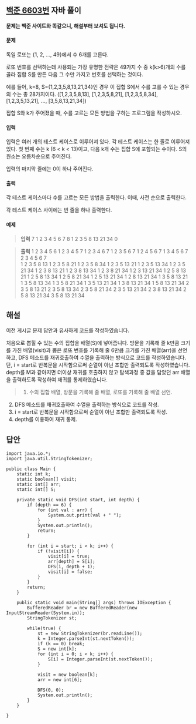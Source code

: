 ## [백준 6603번](https://www.acmicpc.net/problem/6603) 자바 풀이

**문제는 백준 사이트와 똑같으니, 해설부터 보셔도 됩니다.**

#### 문제
독일 로또는 {1, 2, ..., 49}에서 수 6개를 고른다.

로또 번호를 선택하는데 사용되는 가장 유명한 전략은 49가지 수 중 k(k>6)개의 수를 골라 집합 S를 만든 다음 그 수만 가지고 번호를 선택하는 것이다.

예를 들어, k=8, S={1,2,3,5,8,13,21,34}인 경우 이 집합 S에서 수를 고를 수 있는 경우의 수는 총 28가지이다. ([1,2,3,5,8,13], [1,2,3,5,8,21], [1,2,3,5,8,34], [1,2,3,5,13,21], ..., [3,5,8,13,21,34])

집합 S와 k가 주어졌을 때, 수를 고르는 모든 방법을 구하는 프로그램을 작성하시오.

#### 입력
입력은 여러 개의 테스트 케이스로 이루어져 있다. 각 테스트 케이스는 한 줄로 이루어져 있다. 첫 번째 수는 k (6 < k < 13)이고, 다음 k개 수는 집합 S에 포함되는 수이다. S의 원소는 오름차순으로 주어진다.

입력의 마지막 줄에는 0이 하나 주어진다. 

#### 출력
각 테스트 케이스마다 수를 고르는 모든 방법을 출력한다. 이때, 사전 순으로 출력한다.

각 테스트 케이스 사이에는 빈 줄을 하나 출력한다.

#### 예제
> **입력**
7 1 2 3 4 5 6 7
8 1 2 3 5 8 13 21 34
0

> **출력**
1 2 3 4 5 6
1 2 3 4 5 7
1 2 3 4 6 7
1 2 3 5 6 7
1 2 4 5 6 7
1 3 4 5 6 7
2 3 4 5 6 7<br>
1 2 3 5 8 13
1 2 3 5 8 21
1 2 3 5 8 34
1 2 3 5 13 21
1 2 3 5 13 34
1 2 3 5 21 34
1 2 3 8 13 21
1 2 3 8 13 34
1 2 3 8 21 34
1 2 3 13 21 34
1 2 5 8 13 21
1 2 5 8 13 34
1 2 5 8 21 34
1 2 5 13 21 34
1 2 8 13 21 34
1 3 5 8 13 21
1 3 5 8 13 34
1 3 5 8 21 34
1 3 5 13 21 34
1 3 8 13 21 34
1 5 8 13 21 34
2 3 5 8 13 21
2 3 5 8 13 34
2 3 5 8 21 34
2 3 5 13 21 34
2 3 8 13 21 34
2 5 8 13 21 34
3 5 8 13 21 34

## 해설
이전 게시글 문제 답안과 유사하게 코드를 작성하였습니다.

처음으로 뽑힐 수 있는 수의 집합을 배열(S)에 넣어줍니다. 방문을 기록해 줄 k만큼 크기를 가진 배열(visit)과 뽑은 로또 번호를 기록해 줄 6만큼 크기를 가진 배열(arr)을 선언하고, DFS 메소드를 재귀호출하여 수열을 출력하는 방식으로 코드를 작성하였습니다. 단, i = start로 반복문을 시작함으로써 순열이 아닌 조합만 출력되도록 작성하였습니다. depth를 M과 같아지면 더이상 재귀를 호출하지 않고 탐색과정 중 값을 담았던 arr 배열을 출력하도록 작성하여 재귀를 통제하였습니다.

> 1. 수의 집합 배열, 방문을 기록해 줄 배열, 로또를 기록해 줄 배열 선언.
2. DFS 메소드를 재귀호출하여 수열을 출력하는 방식으로 코드를 작성.
3. i = start로 반복문을 시작함으로써 순열이 아닌 조합만 출력되도록 작성.
4. depth를 이용하여 재귀 통제.

## 답안
```
import java.io.*;
import java.util.StringTokenizer;

public class Main {
	static int k;
	static boolean[] visit;
	static int[] arr;
	static int[] S;
	
	private static void DFS(int start, int depth) {
		if (depth == 6) {
			for (int val : arr) {
				System.out.print(val + " ");
			}
			System.out.println();
			return;
		}
	 
		for (int i = start; i < k; i++) {
			if (!visit[i]) {
				visit[i] = true;
				arr[depth] = S[i];
				DFS(i, depth + 1);
				visit[i] = false;
			}
		}
		return;
	}

	public static void main(String[] args) throws IOException {
		BufferedReader br = new BufferedReader(new InputStreamReader(System.in));
		StringTokenizer st;
		
		while(true) {
			st = new StringTokenizer(br.readLine());
			k = Integer.parseInt(st.nextToken());
			if (k == 0) break;
			S = new int[k];
			for (int i = 0; i < k; i++) {
				S[i] = Integer.parseInt(st.nextToken());
			}
			
			visit = new boolean[k];
			arr = new int[6];
			
			DFS(0, 0);
			System.out.println();
		}
	}

}
```
